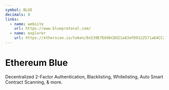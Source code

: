 ```yaml
---
symbol: BLUE
decimals: 8
links:
  - name: website
    url: https://www.blueprotocol.com/
  - name: explorer
    url: https://etherscan.io/token/0x539EfE69bCDd21a83eFD9122571a64CC25e0282b
---
```


# Ethereum Blue

Decentralized 2-Factor Authentication, Blacklisting, Whitelisting, Auto Smart Contract Scanning, & more.
